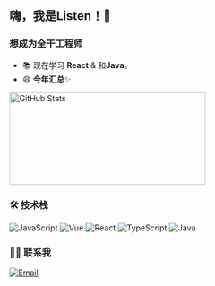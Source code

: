 ## 嗨，我是Listen！👋

### 想成为全干工程师

- 📚 现在学习  **React** & 和**Java**。
- 😄 **今年汇总**✨

<div class="半">
  <img width="350px" height="165px" alt="GitHub Stats" src="https://github-readme-stats.vercel.app/api?username=LiSen203&count_private=true&show_icons=true"/>
</div>
<!-- <div class="半">
  <img width="350px" height="165px" alt="Langs" src="https://github-readme-stats.vercel.app/api/top-langs/?username=LiSen203&layout=compact&langs_count=5" />
</div> -->
  
###  🛠   技术栈
![ JavaScript ](https://img.shields.io/badge/-JavaScript-666)
![ Vue ](https://img.shields.io/badge/-Vue-666)
![ React ](https://img.shields.io/badge/-React-666)
![ TypeScript ](https://img.shields.io/badge/-TypeScript-666)
![Java](https://img.shields.io/badge/-java-666)

###  🤝🏻   联系我
<a href="mailto:1511156517@qq.com"><img alt="Email" src="https://img.shields.io/badge/Email-1511156517@qq.com-blue?style=flat- square&logo=gmail"></a>
